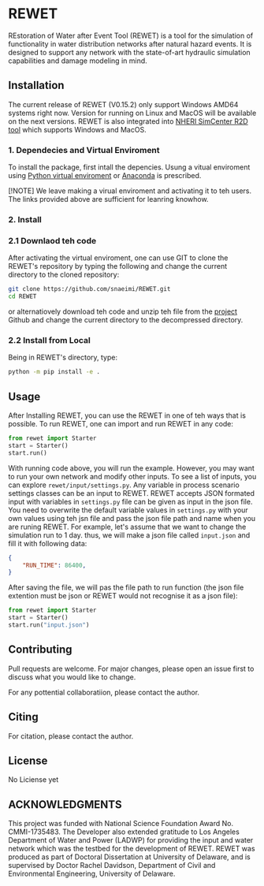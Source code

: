 # REWET

REstoration of Water after Event Tool (REWET) is a tool for the simulation of functionality in water distribution networks after natural hazard events. It is designed to support any network with the state-of-art hydraulic simulation capabilities and damage modeling in mind.

## Installation
The current release of REWET (V0.15.2) only support Windows AMD64 systems right now. Version for running on Linux and MacOS will be available on the next versions. REWET is also integrated into [NHERI SimCenter R2D tool](https://simcenter.designsafe-ci.org/research-tools/r2dtool/) which supports Windows and MacOS.

### 1. Dependecies and Virtual Enviroment
To install the package, first intall the depencies. Usung a vitual enviroment using [Python virtual enviroment](https://docs.python.org/3/library/venv.html) or [Anaconda](https://www.anaconda.com) is prescribed.

[!NOTE]
We leave making a virual enviroment and activating it to teh users. The links provided above are sufficient for leanring knowhow.


### 2. Install

### 2.1 Downlaod teh code
After activating the virtual enviroment, one can use GIT to clone the REWET's repository by typing the following and change the current directory to the cloned repository:

```bash
git clone https://github.com/snaeimi/REWET.git
cd REWET
```
 or alternatiovely download teh code and unzip teh file from the [project](https://github.com/snaeimi/rewet) Github and change the current directory to the decompressed directory.

### 2.2 Install from Local

Being in REWET's directory, type:

```bash
python -m pip install -e .
```

## Usage

After Installing REWET, you can use the REWET in one of teh ways that is possible. To run REWET, one can import and run REWET in any code:

```python
from rewet import Starter
start = Starter()
start.run()
```

With running code above, you will run the example. However, you may want to run your own network and modify other inputs. To see a list of inputs, you can explore `rewet/input/settings.py`. Any variable in process scenario settings classes can be an input to REWET. REWET accepts JSON formated input with variables in `settings.py` file can be given as input in the json file. You need to overwrite the default variable values in `settings.py` with your own values using teh jsn file and pass the json file path and name when you are runing REWET. For example, let's assume that we want to change the simulation run to 1 day. thus, we will make a json file called `input.json` and fill it with following data:

```json
{
    "RUN_TIME": 86400,
}
```

After saving the file, we will pas the file path to run function (the json file extention must be json or REWET would not recognise it as a json file):

```python
from rewet import Starter
start = Starter()
start.run("input.json")
```

## Contributing

Pull requests are welcome. For major changes, please open an issue first
to discuss what you would like to change.

For any pottential collaboratiion, please contact the author.

## Citing

For citation, please contact the author.

## License

No Liciense yet

## ACKNOWLEDGMENTS

This project was funded with National Science Foundation Award No. CMMI-1735483. The Developer also extended gratitude to Los Angeles Department of Water and Power (LADWP) for providing the input and water network which was the testbed for the development of REWET. REWET was produced as part of Doctoral Dissertation at University of Delaware, and is supervised by Doctor Rachel Davidson, Department of Civil and Environmental Engineering, University of Delaware.